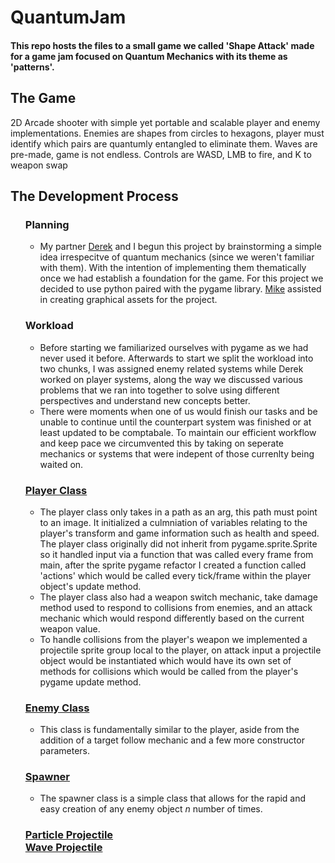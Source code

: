 # QuantumJam
<h4> This repo hosts the files to a small game we called 'Shape Attack' made for a game jam focused on Quantum Mechanics with its theme as 'patterns'. </h4>

<h2>The Game</h2>
<p> 2D Arcade shooter with simple yet portable and scalable player and enemy implementations.
Enemies are shapes from circles to hexagons, player must identify which pairs are quantumly entangled
to eliminate them. Waves are pre-made, game is not endless. Controls are WASD, LMB to fire, and K to weapon swap
</p>

<div>
  <h2>The Development Process</h2>
  <ul>
    <h3>Planning</h3>
    <ul>
      <li>
        My partner <a href="https://github.com/the20thtry">Derek</a> and I begun this project by brainstorming a simple idea irrespecitve of quantum mechanics 
        (since we weren't familiar with them). With the intention of implementing them thematically once we had establish a foundation for the game. 
        For this project we decided to use python paired with the pygame library. <a href="https://github.com/M-i-K-e-G">Mike</a> assisted in creating 
        graphical assets for the project. 
      </li>
    </ul>
    <h3>Workload</h3>
    <ul>
      <li>
        Before starting we familiarized ourselves with pygame as we had never used it before. Afterwards to start we split the workload
        into two chunks, I was assigned enemy related systems while Derek worked on player systems, along the way we discussed various problems
        that we ran into together to solve using different perspectives and understand new concepts better.
      </li>
      <li>
        There were moments when one of us would finish our tasks and be unable to continue until the counterpart system was finished or at least
        updated to be comptabale. To maintain our efficient workflow and keep pace we circumvented this by taking on seperate mechanics or systems
        that were indepent of those currenlty being waited on. 
      </li>
    </ul>
    <h3><a href="https://github.com/Alex-z01/QuantumJam/blob/main/player.py">Player Class</a></h3>
    <ul>
      <li>
        The player class only takes in a path as an arg, this path must point to an image. It initialized a culmniation
        of variables relating to the player's transform and game information such as health and speed. The player class originally did not inherit
        from pygame.sprite.Sprite so it handled input via a function that was called every frame from main, after the sprite pygame refactor I created
        a function called 'actions' which would be called every tick/frame within the player object's update method.
      </li>
      <li>
        The player class also had a weapon switch mechanic, take damage method used to respond to collisions from enemies, and an attack mechanic
        which would respond differently based on the current weapon value. 
      </li>
      <li>
        To handle collisions from the player's weapon we implemented a projectile sprite group local to the player, on attack input a projectile object
        would be instantiated which would have its own set of methods for collisions which would be called from the player's pygame update method.
      </li>
    </ul>   
    <h3><a href="https://github.com/Alex-z01/QuantumJam/blob/main/enemy.py">Enemy Class</a></h3>
    <ul>
      <li>
        This class is fundamentally similar to the player, aside from the addition of a target follow mechanic and a few more constructor parameters. 
      </li>
    </ul>
    <h3><a href="https://github.com/Alex-z01/QuantumJam/blob/main/enemyspawner.py">Spawner</a></h3>
    <ul>
      <li>
        The spawner class is a simple class that allows for the rapid and easy creation of any enemy object <i>n</i> number of times.
      </li>
    </ul>
    <h3>
      <a href="https://github.com/Alex-z01/QuantumJam/blob/main/particle.py">Particle Projectile</a>
      <br>
      <a href="https://github.com/Alex-z01/QuantumJam/blob/main/waveProj.py">Wave Projectile</a>
    </h3>
  </ul> 
</div>  
